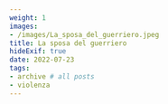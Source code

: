```yaml
---
weight: 1
images:
- /images/La_sposa_del_guerriero.jpeg
title: La sposa del guerriero
hideExif: true
date: 2022-07-23
tags:
- archive # all posts
- violenza
---
```

